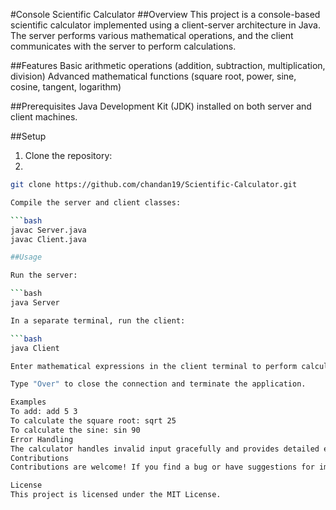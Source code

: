 #Console Scientific Calculator
##Overview
This project is a console-based scientific calculator implemented using a client-server architecture in Java. The server performs various mathematical operations, and the client communicates with the server to perform calculations.

##Features
Basic arithmetic operations (addition, subtraction, multiplication, division)
Advanced mathematical functions (square root, power, sine, cosine, tangent, logarithm)

##Prerequisites
Java Development Kit (JDK) installed on both server and client machines.

##Setup
1. Clone the repository:
2. 
```bash
git clone https://github.com/chandan19/Scientific-Calculator.git

Compile the server and client classes:

```bash
javac Server.java
javac Client.java

##Usage

Run the server:

```bash
java Server

In a separate terminal, run the client:

```bash
java Client

Enter mathematical expressions in the client terminal to perform calculations.

Type "Over" to close the connection and terminate the application.

Examples
To add: add 5 3
To calculate the square root: sqrt 25
To calculate the sine: sin 90
Error Handling
The calculator handles invalid input gracefully and provides detailed error messages.
Contributions
Contributions are welcome! If you find a bug or have suggestions for improvement, please open an issue or create a pull request.

License
This project is licensed under the MIT License.
